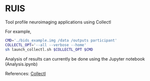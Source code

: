 # RUIS

Tool profile neuroimaging applications using Collectl

For example,

```bash
CMD='./bids_example.img /data /outputs participant'
COLLECTL_OPT='--all --verbose --home'
sh launch_collectl.sh $COLLECTL_OPT $CMD
```

Analysis of results can currently be done using the Jupyter notebook (Analysis.ipynb)

References:
[Collectl](http://collectl.sourceforge.net/index.html)
